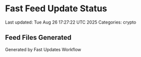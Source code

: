 # Fast Feed Update Status
Last updated: Tue Aug 26 17:27:22 UTC 2025
Categories: crypto

## Feed Files Generated

Generated by Fast Updates Workflow
